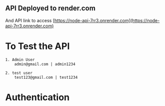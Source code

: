 ## API Deployed to render.com

And API link to access [https://node-api-7rr3.onrender.com](https://node-api-7rr3.onrender.com)

# To Test the API

    1. Admin User
        admin@gmail.com | admin1234

    2. test user
        test123@gmail.com | test1234

# Authentication
